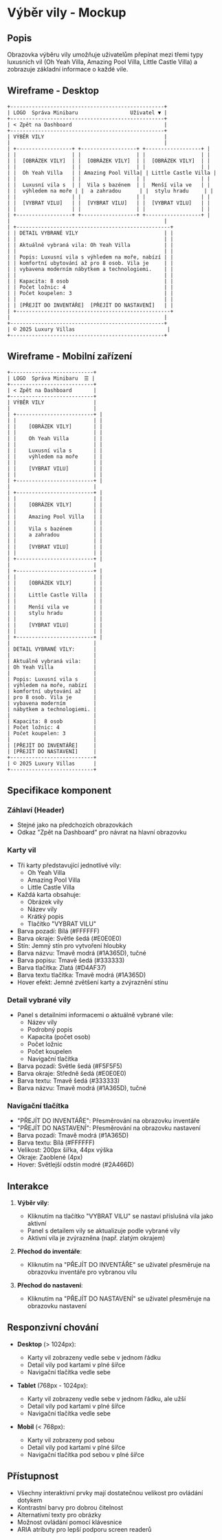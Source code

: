 # Výběr vily - Mockup

## Popis
Obrazovka výběru vily umožňuje uživatelům přepínat mezi třemi typy luxusních vil (Oh Yeah Villa, Amazing Pool Villa, Little Castle Villa) a zobrazuje základní informace o každé vile.

## Wireframe - Desktop

```
+--------------------------------------------------+
| LOGO  Správa Minibaru                 Uživatel ▼ |
+--------------------------------------------------+
| < Zpět na Dashboard                              |
+--------------------------------------------------+
| VÝBĚR VILY                                       |
|                                                  |
| +------------------+ +------------------+ +------------------+ |
| |                  | |                  | |                  | |
| |  [OBRÁZEK VILY]  | |  [OBRÁZEK VILY]  | |  [OBRÁZEK VILY]  | |
| |                  | |                  | |                  | |
| |  Oh Yeah Villa   | | Amazing Pool Villa| | Little Castle Villa |
| |                  | |                  | |                  | |
| |  Luxusní vila s  | |  Vila s bazénem  | |  Menší vila ve   | |
| |  výhledem na moře | |  a zahradou      | |  stylu hradu     | |
| |                  | |                  | |                  | |
| |  [VYBRAT VILU]   | |  [VYBRAT VILU]   | |  [VYBRAT VILU]   | |
| |                  | |                  | |                  | |
| +------------------+ +------------------+ +------------------+ |
|                                                  |
| +--------------------------------------------------+
| | DETAIL VYBRANÉ VILY                            | |
| |                                                | |
| | Aktuálně vybraná vila: Oh Yeah Villa           | |
| |                                                | |
| | Popis: Luxusní vila s výhledem na moře, nabízí | |
| | komfortní ubytování až pro 8 osob. Vila je     | |
| | vybavena moderním nábytkem a technologiemi.    | |
| |                                                | |
| | Kapacita: 8 osob                               | |
| | Počet ložnic: 4                                | |
| | Počet koupelen: 3                              | |
| |                                                | |
| | [PŘEJÍT DO INVENTÁŘE]  [PŘEJÍT DO NASTAVENÍ]   | |
| +--------------------------------------------------+
|                                                  |
+--------------------------------------------------+
| © 2025 Luxury Villas                              |
+--------------------------------------------------+
```

## Wireframe - Mobilní zařízení

```
+---------------------------+
| LOGO  Správa Minibaru  ☰ |
+---------------------------+
| < Zpět na Dashboard       |
+---------------------------+
| VÝBĚR VILY                |
|                           |
| +-------------------------+ |
| |                         | |
| |    [OBRÁZEK VILY]       | |
| |                         | |
| |    Oh Yeah Villa        | |
| |                         | |
| |    Luxusní vila s       | |
| |    výhledem na moře     | |
| |                         | |
| |    [VYBRAT VILU]        | |
| |                         | |
| +-------------------------+ |
|                           |
| +-------------------------+ |
| |                         | |
| |    [OBRÁZEK VILY]       | |
| |                         | |
| |    Amazing Pool Villa   | |
| |                         | |
| |    Vila s bazénem       | |
| |    a zahradou           | |
| |                         | |
| |    [VYBRAT VILU]        | |
| |                         | |
| +-------------------------+ |
|                           |
| +-------------------------+ |
| |                         | |
| |    [OBRÁZEK VILY]       | |
| |                         | |
| |    Little Castle Villa  | |
| |                         | |
| |    Menší vila ve        | |
| |    stylu hradu          | |
| |                         | |
| |    [VYBRAT VILU]        | |
| |                         | |
| +-------------------------+ |
|                           |
| DETAIL VYBRANÉ VILY:      |
|                           |
| Aktuálně vybraná vila:    |
| Oh Yeah Villa             |
|                           |
| Popis: Luxusní vila s     |
| výhledem na moře, nabízí  |
| komfortní ubytování až    |
| pro 8 osob. Vila je       |
| vybavena moderním         |
| nábytkem a technologiemi. |
|                           |
| Kapacita: 8 osob          |
| Počet ložnic: 4           |
| Počet koupelen: 3         |
|                           |
| [PŘEJÍT DO INVENTÁŘE]     |
| [PŘEJÍT DO NASTAVENÍ]     |
+---------------------------+
| © 2025 Luxury Villas      |
+---------------------------+
```

## Specifikace komponent

### Záhlaví (Header)
- Stejné jako na předchozích obrazovkách
- Odkaz "Zpět na Dashboard" pro návrat na hlavní obrazovku

### Karty vil
- Tři karty představující jednotlivé vily:
  - Oh Yeah Villa
  - Amazing Pool Villa
  - Little Castle Villa
- Každá karta obsahuje:
  - Obrázek vily
  - Název vily
  - Krátký popis
  - Tlačítko "VYBRAT VILU"
- Barva pozadí: Bílá (#FFFFFF)
- Barva okraje: Světle šedá (#E0E0E0)
- Stín: Jemný stín pro vytvoření hloubky
- Barva názvu: Tmavě modrá (#1A365D), tučné
- Barva popisu: Tmavě šedá (#333333)
- Barva tlačítka: Zlatá (#D4AF37)
- Barva textu tlačítka: Tmavě modrá (#1A365D)
- Hover efekt: Jemné zvětšení karty a zvýraznění stínu

### Detail vybrané vily
- Panel s detailními informacemi o aktuálně vybrané vile:
  - Název vily
  - Podrobný popis
  - Kapacita (počet osob)
  - Počet ložnic
  - Počet koupelen
  - Navigační tlačítka
- Barva pozadí: Světle šedá (#F5F5F5)
- Barva okraje: Středně šedá (#E0E0E0)
- Barva textu: Tmavě šedá (#333333)
- Barva názvu: Tmavě modrá (#1A365D), tučné

### Navigační tlačítka
- "PŘEJÍT DO INVENTÁŘE": Přesměrování na obrazovku inventáře
- "PŘEJÍT DO NASTAVENÍ": Přesměrování na obrazovku nastavení
- Barva pozadí: Tmavě modrá (#1A365D)
- Barva textu: Bílá (#FFFFFF)
- Velikost: 200px šířka, 44px výška
- Okraje: Zaoblené (4px)
- Hover: Světlejší odstín modré (#2A466D)

## Interakce

1. **Výběr vily**:
   - Kliknutím na tlačítko "VYBRAT VILU" se nastaví příslušná vila jako aktivní
   - Panel s detailem vily se aktualizuje podle vybrané vily
   - Aktivní vila je zvýrazněna (např. zlatým okrajem)

2. **Přechod do inventáře**:
   - Kliknutím na "PŘEJÍT DO INVENTÁŘE" se uživatel přesměruje na obrazovku inventáře pro vybranou vilu

3. **Přechod do nastavení**:
   - Kliknutím na "PŘEJÍT DO NASTAVENÍ" se uživatel přesměruje na obrazovku nastavení

## Responzivní chování

- **Desktop** (> 1024px):
  - Karty vil zobrazeny vedle sebe v jednom řádku
  - Detail vily pod kartami v plné šířce
  - Navigační tlačítka vedle sebe

- **Tablet** (768px - 1024px):
  - Karty vil zobrazeny vedle sebe v jednom řádku, ale užší
  - Detail vily pod kartami v plné šířce
  - Navigační tlačítka vedle sebe

- **Mobil** (< 768px):
  - Karty vil zobrazeny pod sebou
  - Detail vily pod kartami v plné šířce
  - Navigační tlačítka pod sebou v plné šířce

## Přístupnost

- Všechny interaktivní prvky mají dostatečnou velikost pro ovládání dotykem
- Kontrastní barvy pro dobrou čitelnost
- Alternativní texty pro obrázky
- Možnost ovládání pomocí klávesnice
- ARIA atributy pro lepší podporu screen readerů
